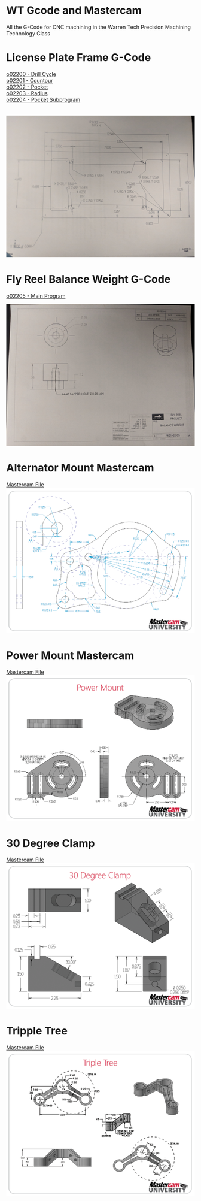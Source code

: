 # WT Gcode and Mastercam
All the G-Code for CNC machining in the Warren Tech Precision Machining Technology Class 

# License Plate Frame G-Code
[o02200 - Drill Cycle](/O02200.txt)<br />
[o02201 - Countour](/O02201.txt)<br />
[o02202 - Pocket](/O02202.txt)<br />
[o02203 - Radius](/O02203.txt)<br />
[o02204 - Pocket Subprogram](/O02204.txt)<br />
<br /><br />
![alt text](IMG_20180912_091057.jpg)

# Fly Reel Balance Weight G-Code
[o02205 - Main Program](/O02205.txt)<br />

![alt text](IMG_20181001_081248.jpg)

# Alternator Mount Mastercam
[Mastercam File](Alternator%20Mount.emcam)<br />
![alt text](AltMountFull.png)

# Power Mount Mastercam
[Mastercam File](https://github.com/CalebNeelCO/WT-Gcode-and-Mastercam/blob/master/Power%20Mount.emcam)<br />
![alt text](/Power-Mount-Print.png)

# 30 Degree Clamp
[Mastercam File](https://github.com/CalebNeelCO/WT-Gcode-and-Mastercam/blob/master/30%20Degree%20Clamp.emcam)<br />
![alt text](/30DEG.png)

# Tripple Tree
[Mastercam File](https://github.com/CalebNeelCO/WT-Gcode-and-Mastercam/blob/master/Tripple%20Tree.emcam)<br />
![alt text](/Triple-Tree.png)




